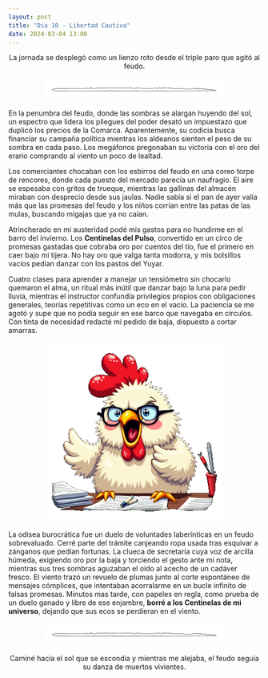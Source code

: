 ```yaml
---
layout: post
title: "Dia 10 - Libertad Cautiva"
date: 2024-03-04 13:00
---
```

<div style="text-align: center;">
  <p>La jornada se desplegó como un lienzo roto desde el triple paro que agitó al feudo.</p>
</div>

<img src="/assets/images/separador.png" alt="Separador" style="display: block; margin: 20px auto;">

En la penumbra del feudo, donde las sombras se alargan huyendo del sol, un espectro que lidera los pliegues del poder desató un impuestazo que duplicó los precios de la Comarca. Aparentemente, su codicia busca financiar su campaña política mientras los aldeanos sienten el peso de su sombra en cada paso. Los megáfonos pregonaban su victoria con el oro del erario comprando al viento un poco de lealtad.
<br>

Los comerciantes chocaban con los esbirros del feudo en una coreo torpe de rencores, donde cada puesto del mercado parecía un naufragio. El aire se espesaba con gritos de trueque, mientras las gallinas del almacén miraban con desprecio desde sus jaulas. Nadie sabía si el pan de ayer valía más que las promesas del feudo y los niños corrían entre las patas de las mulas, buscando migajas que ya no caían.
<br>

Atrincherado en mi austeridad podé mis gastos para no hundirme en el barro del invierno. Los **Centinelas del Pulso**, convertido en un circo de promesas gastadas que cobraba oro por cuentos del tío, fue el primero en caer bajo mi tijera. No hay oro que valga tanta modorra, y mis bolsillos vacíos pedían danzar con los pastos del Yuyar.
<br>

Cuatro clases para aprender a manejar un tensiómetro sin chocarlo quemaron el alma, un ritual más inútil que danzar bajo la luna para pedir lluvia, mientras el instructor confundía privilegios propios con obligaciones generales, teorías repetitivas como un eco en el vacío. La paciencia se me agotó y supe que no podía seguir en ese barco que navegaba en círculos. Con tinta de necesidad redacté mi pedido de baja, dispuesto a cortar amarras.

<img src="/assets/images/clueca.png" alt="Clueca" style="display: block; margin: 20px auto;">

La odisea burocrática fue un duelo de voluntades laberínticas en un feudo sobrevaluado. Cerré parte del trámite canjeando ropa usada tras esquivar a zánganos que pedían fortunas. La clueca de secretaria cuya voz de arcilla húmeda, exigiendo oro por la baja y torciendo el gesto ante mi nota, mientras sus tres sombras aguzaban el oído al acecho de un cadáver fresco. El viento trazó un revuelo de plumas junto al corte espontáneo de mensajes cómplices, que intentaban acorralarme en un bucle infinito de falsas promesas. Minutos mas tarde, con papeles en regla, como prueba de un duelo ganado y libre de ese enjambre, **borré a los Centinelas de mi universo**, dejando que sus ecos se perdieran en el viento.

<img src="/assets/images/separador.png" alt="Separador" style="display: block; margin: 20px auto;">

<div style="text-align: center;">
  <p>Caminé hacia el sol que se escondía y mientras me alejaba, el feudo seguía su danza de muertos vivientes.</p>
</div>
